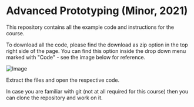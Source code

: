 # Advanced Prototyping (Minor, 2021)

This repository contains all the example code and instructions for the course.

To download all the code, please find the download as zip option in the top right side of the page. You can find this option inside the drop down menu marked with "Code" - see the image below for reference.

![Image](https://i.imgur.com/2Y4bj1A.png)



Extract the files and open the respective code.



In case you are familiar with git (not at all required for this course) then you can clone the repository and work on it.